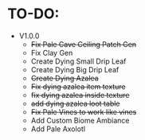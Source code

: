 TO-DO:
=

- V1.0.0
  - ~~Fix Pale Cave Ceiling Patch Gen~~
  - Fix Clay Gen
  - Create Dying Small Drip Leaf
  - Create Dying Big Drip Leaf
  - ~~Create Dying Azalea~~
  - ~~Fix dying azalea item texture~~
  - ~~fix dying azalea inside texture~~
  - ~~add dying azalea loot table~~
  - ~~Fix Pale Vines to work like vines~~
  - Add Custom Biome Ambiance
  - Add Pale Axolotl